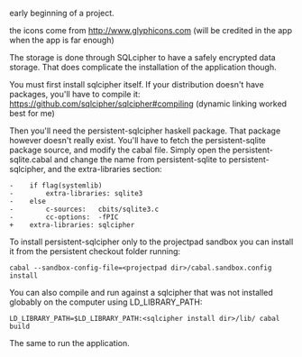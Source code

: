 early beginning of a project.

the icons come from http://www.glyphicons.com (will be credited in the app when the app is far enough)

The storage is done through SQLcipher to have a safely encrypted data storage.
That does complicate the installation of the application though.

You must first install sqlcipher itself. If your distribution doesn't have packages, you'll have to compile it:
https://github.com/sqlcipher/sqlcipher#compiling
(dynamic linking worked best for me)

Then you'll need the persistent-sqlcipher haskell package. That package however doesn't really exist. You'll have to fetch the
persistent-sqlite package source, and modify the cabal file. Simply open the persistent-sqlite.cabal and change the name from
persistent-sqlite to persistent-sqlcipher, and the extra-libraries section:

    -    if flag(systemlib)
    -        extra-libraries: sqlite3
    -    else
    -        c-sources:   cbits/sqlite3.c
    -        cc-options:  -fPIC
    +    extra-libraries: sqlcipher

To install persistent-sqlcipher only to the projectpad sandbox you can install it from the persistent checkout folder running:

    cabal --sandbox-config-file=<projectpad dir>/cabal.sandbox.config install

You can also compile and run against a sqlcipher that was not installed globably on the computer using LD_LIBRARY_PATH:

    LD_LIBRARY_PATH=$LD_LIBRARY_PATH:<sqlcipher install dir>/lib/ cabal build

The same to run the application.
